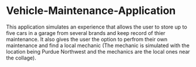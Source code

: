 # Vehicle-Maintenance-Application

This application simulates an experience that allows the user to store up to five cars in a garage from several brands and keep record of thier maintenance. It also gives the user the option to perfrom their own maintenance and find a local mechanic (The mechanic is simulated with the location being Purdue Northwest and the mechanics are the local ones near the collage).
